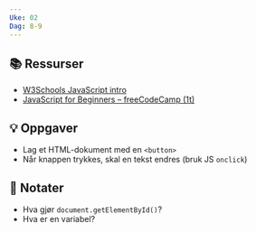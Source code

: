 ```yaml
---
Uke: 02
Dag: 8-9
---
```

## 📚 Ressurser
- [W3Schools JavaScript intro](https://www.w3schools.com/js/)
- [JavaScript for Beginners – freeCodeCamp (1t)](https://www.youtube.com/watch?v=PkZNo7MFNFg)

## 💡 Oppgaver
- Lag et HTML-dokument med en `<button>`
- Når knappen trykkes, skal en tekst endres (bruk JS `onclick`)

## 📝 Notater
- Hva gjør `document.getElementById()`?
- Hva er en variabel?